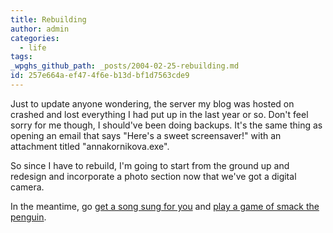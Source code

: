```yaml
---
title: Rebuilding
author: admin
categories:
  - life
tags: 
_wpghs_github_path: _posts/2004-02-25-rebuilding.md
id: 257e664a-ef47-4f6e-b13d-bf1d7563cde9
---
```

<p>Just to update anyone wondering, the server my blog was hosted on crashed and lost everything I had put up in the last year or so.  Don't feel sorry for me though, I should've been doing backups.  It's the same thing as opening an email that says "Here's a sweet screensaver!" with an attachment titled "annakornikova.exe".</p>
<p>So since I have to rebuild, I'm going to start from the ground up and redesign and incorporate a photo section now that we've got a digital camera.</p>
<p>In the meantime, go <a href="http://www.sr.se/cgi-bin/p1/src/sing/default.asp">get a song sung for you</a> and <a href="http://www.casper.ru/temp/pingu3/?namn=422">play a game of smack the penguin</a>.</p>
